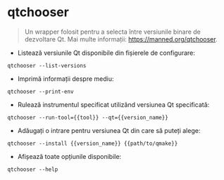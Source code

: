 # qtchooser

> Un wrapper folosit pentru a selecta între versiunile binare de dezvoltare Qt.
> Mai multe informații: <https://manned.org/qtchooser>.

- Listează versiunile Qt disponibile din fișierele de configurare:

`qtchooser --list-versions`

- Imprimă informații despre mediu:

`qtchooser --print-env`

- Rulează instrumentul specificat utilizând versiunea Qt specificată:

`qtchooser --run-tool={{tool}} --qt={{version_name}}`

- Adăugați o intrare pentru versiunea Qt din care să puteți alege:

`qtchooser --install {{version_name}} {{path/to/qmake}}`

- Afișează toate opțiunile disponibile:

`qtchooser --help`
